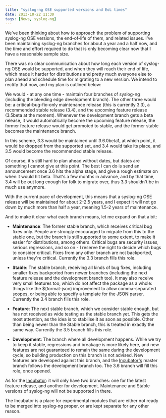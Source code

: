```yaml
---
title: "syslog-ng OSE supported versions and EoL times"
date: 2013-10-22 11:30
tags: [News, syslog-ng]
---
```


We've been thinking about how to approach the problem of supporting
syslog-ng OSE versions, the end-of-life of them, and related issues.
I've been maintaining syslog-ng branches for about a year and a half
now, and the time and effort required to do that is only becoming
clear now that I have a reasonable sample size.

There was no clear communication about how long each version of
syslog-ng OSE would be supported, and when they will reach their end
of life, which made it harder for distributions and pretty much
everyone else to plan ahead and schedule time for migrating to a new
version. We intend to rectify that now, and my plan is outlined below:

We would - at any one time - maintain four branches of syslog-ng
(including the bleeding edge development branch). The other three would
be: a critical-bug-fix-only maintenance release (this is currently 3.3),
a recommended stable release (3.4), and the upcoming feature release
(3.5beta at the moment). Whenever the development branch gets a beta
release, it would automatically become the upcoming feature release, the
former feature release would get promoted to stable, and the former
stable becomes the maintenance branch.

<!-- more -->

In this scheme, 3.3 would be maintained until 3.6.0beta1, at which
point, it would be dropped from the supported set, and 3.4 would take
its place, and 3.5 would become the recommended stable release.

Of course, it's still hard to plan ahead without dates, but dates are
something I cannot give at this point. The best I can do is send an
announcement once 3.6 hits the alpha stage, and give a rough estimate on
when it would hit beta. That's a few months in advance, and by that
time, 3.4 will be out long enough for folk to migrate over, thus 3.3
shouldn't be in much use anymore.

With the current pace of development, this means that a syslog-ng OSE
release will be maintained for about 2-2.5 years, and I expect it will
not go down by much more than half a year, meaning 1.5-2 years of
maintenance.

And to make it clear what each branch means, let me expand on that a
bit:

* **Maintenance**: The former stable branch, which receives critical
  bug fixes only. People are strongly encouraged to migrate from this
  to the stable one, but the branch is still supported to some extent,
  to make it easier for distributions, among others. Critical bugs are
  security issues, serious regressions, and so on - I reserve the
  right to decide which bugs to consider critical. Fixes from any
  other branch are not backported, unless they're critical. Currently
  the 3.3 branch fills this role.

* **Stable**: The stable branch, receiving all kinds of bug fixes,
  including smaller fixes backported from newer branches (including
  the next feature release and the development branch too). It may
  also receive very small features too, which do not affect the
  package as a whole: things like the $(format-json) improvement to
  allow comma-separated scopes, or being able to specify a template
  for the JSON parser. Currently the 3.4 branch fills this role.

* **Feature**: The next stable branch, which we consider stable
  enough, but has not received as wide testing as the stable branch
  yet. This gets the most attention, as the idea is to stabilise it as
  soon as possible. Other than being newer than the Stable branch,
  this is treated in exactly the same way. Currently the 3.5 branch
  fills this role.

* **Development**: The branch where all development happens. While we
  try to keep it stable, regressions and breakage is more likely here,
  and new features are not guaranteed to remain the same during the
  development cycle, so building production on this branch is not
  advised. New features are developed against this branch, and the
  [Incubator's][1] master branch follows the development branch too.
  The 3.6 branch will fill this role, once opened.

As for the [Incubator][1]: it will only have two branches: one for the
latest feature release, and another for development. Maintenance and
Stable versions of syslog-ng will not be supported in there.

 [1]: https://github.com/algernon/syslog-ng-incubator

The Incubator is a place for experimental modules that are either not
ready to be merged into syslog-ng proper, or are kept separate for any
other reason.
